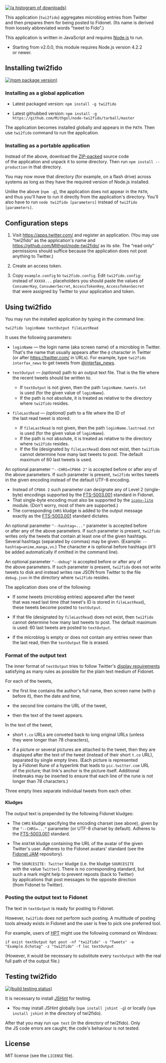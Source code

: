 [![(a histogram of downloads)](https://nodei.co/npm-dl/twi2fido.png?height=3)](https://npmjs.org/package/twi2fido)

This application (`twi2fido`) aggregates microblog entries from Twitter and then prepares them for being posted to Fidonet. (Its name is derived from loosely abbreviated words “tweet to Fido”.)

This application is written in JavaScript and requires [Node.js](http://nodejs.org/) to run.
   * Starting from v2.0.0, this module requires Node.js version 4.2.2 or newer.

## Installing twi2fido

[![(npm package version)](https://nodei.co/npm/twi2fido.png?downloads=true&downloadRank=true)](https://npmjs.org/package/twi2fido)

### Installing as a global application

* Latest packaged version: `npm install -g twi2fido`

* Latest githubbed version: `npm install -g https://github.com/Mithgol/node-twi2fido/tarball/master`

The application becomes installed globally and appears in the `PATH`. Then use `twi2fido` command to run the application.

### Installing as a portable application

Instead of the above, download the [ZIP-packed](https://github.com/Mithgol/node-twi2fido/archive/master.zip) source code of the application and unpack it to some directory. Then run `npm install --production` in that directory.

You may now move that directory (for example, on a flash drive) across systems as long as they have the required version of Node.js installed.

Unlike the above (`npm -g`), the application does not appear in the `PATH`, and thus you'll have to run it directly from the application's directory. You'll also have to run `node twi2fido [parameters]` instead of `twi2fido [parameters]`.

## Configuration steps

1. Visit https://apps.twitter.com/ and register an application. (You may use “twi2fido” as the application's name and https://github.com/Mithgol/node-twi2fido/ as its site. The “read only” permissions should suffice because the application does not post anything to Twitter.)

2. Create an access token.

3. Copy `example.config` to `twi2fido.config`. Edit `twi2fido.config`: instead of `XXXXX...` placeholders you should paste the values of `ConsumerKey`, `ConsumerSecret`, `AccessTokenKey`, `AccessTokenSecret` that were assigned by Twitter to your application and token.

## Using twi2fido

You may run the installed application by typing in the command line:

`twi2fido loginName textOutput fileLastRead`

It uses the following parameters:

* `loginName` — the login name (aka screen name) of a microblog in Twitter. That's the name that usually appears after the `@` character in Twitter (or after https://twitter.com/ in URLs). For example, type `twi2fido interfax_news` to get tweets from [@interfax_news](https://twitter.com/interfax_news/).

* `textOutput` — *(optional)* path to an output text file. That is the file where the recent tweets should be written to.
   * If `textOutput` is not given, then the path `loginName.tweets.txt` is used (for the given value of `loginName`).
   * If the path is not absolute, it is treated as relative to the directory where `twi2fido` resides.

* `fileLastRead` — *(optional)* path to a file where the ID of the last read tweet is stored.
   * If `fileLastRead` is not given, then the path `loginName.lastread.txt` is used (for the given value of `loginName`).
   * If the path is not absolute, it is treated as relative to the directory where `twi2fido` resides.
   * If the file (designated by `fileLastRead`) does not exist, then `twi2fido` cannot determine how many last tweets to post. The default maximum of 60 last tweets is used.

An optional parameter `"--CHRS=CP866 2"` is accepted before or after any of the above parameters. If such parameter is present, `twi2fido` writes tweets in the given encoding instead of the default UTF-8 encoding.
   * Instead of `CP866 2` such parameter can designate any of Level 2 (single-byte) encodings supported by the [FTS-5003.001](http://ftsc.org/docs/fts-5003.001) standard in Fidonet.
   * That single-byte encoding must also be supported by the [`iconv-lite`](https://github.com/ashtuchkin/iconv-lite) module. (Don't worry, most of them are supported.)
   * The corresponding `CHRS` kludge is added to the output message exactly as the [FTS-5003.001](http://ftsc.org/docs/fts-5003.001) standard dictates.

An optional parameter `"--hashtag=..."` parameter is accepted before or after any of the above parameters. If such parameter is present, `twi2fido` writes only the tweets that contain at least one of the given hashtags. Several hashtags (separated by commas) may be given. (Example: `--hashtag=anime,manga,vn`.) The character `#` is optional before hashtags (it'll be added automatically if omitted in the command line).

An optional parameter `"--debug"` is accepted before or after any of the above parameters. If such parameter is present, `twi2fido` does not write tweets to disk and instead writes raw JSON from Twitter to the file `debug.json` in the directory where `twi2fido` resides.

The application does one of the following:

* If some tweets (microblog entries) appeared after the tweet that was read last time (that tweet's ID is stored in `fileLastRead`), these tweets become posted to `textOutput`.

* If that file (designated by `fileLastRead`) does not exist, then `twi2fido` cannot determine how many last tweets to post. The default maximum is used: 60 last tweets are posted to `textOutput`.

* If the microblog is empty or does not contain any entries newer than the last read, then the `textOutput` file is erased.

### Format of the output text

The inner format of `textOutput` tries to follow Twitter's [display requirements](https://dev.twitter.com/overview/terms/display-requirements) satisfying as many rules as possible for the plain text medium of Fidonet.

For each of the tweets,

* the first line contains the author's full name, then screen name (with `@` before it), then the date and time,

* the second line contains the URL of the tweet,

* then the text of the tweet appears.

In the text of the tweet,

* short `t.co` URLs are conveted back to long original URLs (unless they were longer than 78 characters),

* if a picture or several pictures are attached to the tweet, then they are displayed after the text of the tweet (instead of their short `t.co` URL), separated by single empty lines. (Each picture is represented by a Fidonet Rune of a hyperlink that leads to `pic.twitter.com` URL of the picture; that link's anchor is the picture itself. Additional linebreaks may be inserted to ensure that each line of the rune is not longer than 78 characters.)

Three empty lines separate individual tweets from each other.

#### Kludges

The output text is prepended by the following Fidonet kludges:

* The `CHRS` kludge specifying the encoding charset (see above), given by the `"--CHRS=..."` parameter (or UTF-8 charset by default). Adheres to the [FTS-5003.001](http://ftsc.org/docs/fts-5003.001) standard.

* The `AVATAR` kludge containing the URL of the avatar of the given Twitter's user. Adheres to the Fidonet avatars' standard (see the [Fidonet JAM](https://github.com/Mithgol/node-fidonet-jam) repository).

* The `SOURCESITE: Twitter` kludge (i.e. the kludge `SOURCESITE` with the value `Twitter`). There is no corresponding standard, but such a mark might help to prevent reposts (back to Twitter) by applications that post messages to the opposite direction (from Fidonet to Twitter).

### Posting the output text to Fidonet

The text in `textOutput` is ready for posting to Fidonet.

However, `twi2fido` does not perform such posting. A multitude of posting tools already exists in Fidonet and the user is free to pick one preferred tool.

For example, users of [HPT](http://husky.sourceforge.net/hpt.html) might use the following command on Windows:

`if exist textOutput hpt post -nf "twi2fido" -s "Tweets" -e "Example.Echotag" -z "twi2fido" -f loc textOutput`

(However, it would be necessary to substitute every `textOutput` with the real full path of the output file.)

## Testing twi2fido

[![(build testing status)](https://img.shields.io/travis/Mithgol/node-twi2fido/master.svg?style=plastic)](https://travis-ci.org/Mithgol/node-twi2fido)

It is necessary to install [JSHint](http://jshint.com/) for testing.

* You may install JSHint globally (`npm install jshint -g`) or locally (`npm install jshint` in the directory of twi2fido).

After that you may run `npm test` (in the directory of twi2fido). Only the JS code errors are caught; the code's behaviour is not tested.

## License

MIT license (see the `LICENSE` file).
